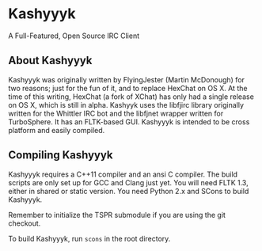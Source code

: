 Kashyyyk
========
A Full-Featured, Open Source IRC Client

About Kashyyyk
--------------

Kashyyyk was originally written by FlyingJester (Martin McDonough) for two
reasons; just for the fun of it, and to replace HexChat on OS X. At the time
of this writing, HexChat (a fork of XChat) has only had a single release on
OS X, which is still in alpha.
Kashyyk uses the libfjirc library originally written for the Whittler IRC bot
and the libfjnet wrapper written for TurboSphere. It has an FLTK-based GUI.
Kashyyyk is intended to be cross platform and easily compiled.

Compiling Kashyyyk
------------------

Kashyyyk requires a C++11 compiler and an ansi C compiler. The build scripts
are only set up for GCC and Clang just yet. You will need FLTK 1.3, either in
shared or static version. You need Python 2.x and SCons to build Kashyyyk.

Remember to initialize the TSPR submodule if you are using the git checkout.

To build Kashyyyk, run `scons` in the root directory.
